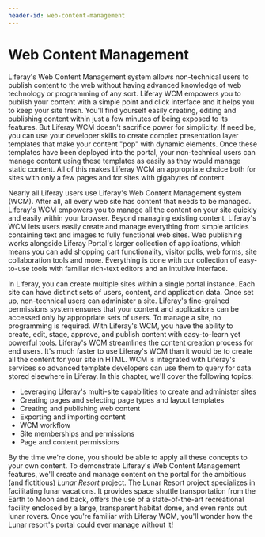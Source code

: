 ```yaml
---
header-id: web-content-management
---
```


# Web Content Management

Liferay's Web Content Management system allows non-technical users to publish
content to the web without having advanced knowledge of web technology or
programming of any sort. Liferay WCM empowers you to publish your content with a
simple point and click interface and it helps you to keep your site fresh.
You'll find yourself easily creating, editing and publishing content within just
a few minutes of being exposed to its features. But Liferay WCM doesn't
sacrifice power for simplicity. If need be, you can use your developer skills to
create complex presentation layer templates that make your content "pop" with
dynamic elements. Once these templates have been deployed into the portal, your
non-technical users can manage content using these templates as easily as they
would manage static content. All of this makes Liferay WCM an appropriate choice
both for sites with only a few pages and for sites with gigabytes of content. 

Nearly all Liferay users use Liferay's Web Content Management system (WCM).
After all, all every web site has content that needs to be managed. Liferay's
WCM empowers you to manage all the content on your site quickly and easily
within your browser. Beyond managing existing content, Liferay's WCM lets users
easily create and manage everything from simple articles containing text and
images to fully functional web sites. Web publishing works alongside Liferay
Portal's larger collection of applications, which means you can add shopping
cart functionality, visitor polls, web forms, site collaboration tools and more.
Everything is done with our collection of easy-to-use tools with familiar
rich-text editors and an intuitive interface. 

In Liferay, you can create multiple sites within a single portal instance. Each
site can have distinct sets of users, content, and application data. Once set
up, non-technical users can administer a site. Liferay's fine-grained
permissions system ensures that your content and applications can be accessed
only by appropriate sets of users. To manage a site, no programming is required.
With Liferay's WCM, you have the ability to create, edit, stage, approve, and
publish content with easy-to-learn yet powerful tools. Liferay's WCM streamlines
the content creation process for end users. It's much faster to use Liferay's
WCM than it would be to create all the content for your site in HTML. WCM is
integrated with Liferay's services so advanced template developers can use them
to query for data stored elsewhere in Liferay. In this chapter, we'll cover the
following topics: 

- Leveraging Liferay's multi-site capabilities to create and administer sites
- Creating pages and selecting page types and layout templates
- Creating and publishing web content
- Exporting and importing content
- WCM workflow
- Site memberships and permissions
- Page and content permissions

By the time we're done, you should be able to apply all these concepts to your
own content. To demonstrate Liferay's Web Content Management features, we'll
create and manage content on the portal for the ambitious (and fictitious)
*Lunar Resort* project. The Lunar Resort project specializes in facilitating
lunar vacations. It provides space shuttle transportation from the Earth to Moon
and back, offers the use of a state-of-the-art recreational facility enclosed by
a large, transparent habitat dome, and even rents out lunar rovers. Once you're
familiar with Liferay WCM, you'll wonder how the Lunar resort's portal could
ever manage without it! 

